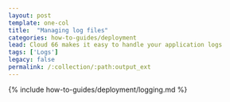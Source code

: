 ```yaml
---
layout: post
template: one-col
title:  "Managing log files"
categories: how-to-guides/deployment
lead: Cloud 66 makes it easy to handle your application logs
tags: ['Logs']
legacy: false
permalink: /:collection/:path:output_ext
---
```


{% include how-to-guides/deployment/logging.md %}